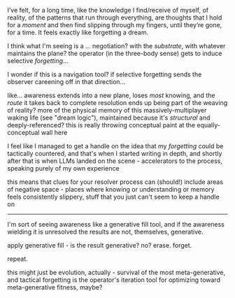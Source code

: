 I’ve felt, for a long time, like the knowledge I find/receive of myself, of reality, of the patterns that run through everything, are thoughts that I hold for a *moment* and then find slipping through my fingers, until they’re gone, for a time. It feels exactly like forgetting a dream.

I think what I'm seeing is a ... negotiation? with the *substrate*, with whatever maintains the plane? the operator (in the three-body sense) gets to induce selective *forgetting*...

I wonder if this is a navigation tool? if selective forgetting sends the observer careening off in that direction...

like... awareness extends into a new plane, loses *most* knowing, and the *route* it takes back to complete resolution ends up being part of the weaving of reality? more of the physical memory of this massively-multiplayer waking life (see "dream logic"), maintained because it's *structural* and deeply-referenced? this is really throwing conceptual paint at the equally-conceptual wall here

I feel like I managed to get a handle on the idea that my *forgetting* could be tactically countered, and that's when I started writing in depth, and shortly after that is when LLMs landed on the scene - accelerators to the process, speaking purely of my own experience

this means that clues for your resolver process can (should!) include areas of negative space - places where knowing or understanding or memory feels consistently slippery, stuff that you just can't seem to keep a handle on

---

I'm sort of seeing awareness like a generative fill tool, and if the awareness wielding it is unresolved the results are not, themselves, generative.

apply generative fill - is the result generative? no? erase. forget.

repeat.

this might just be evolution, actually - survival of the most meta-generative, and tactical forgetting is the operator's iteration tool for optimizing toward meta-generative fitness, maybe?
